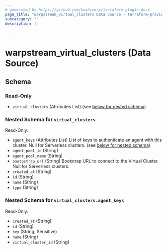 ```yaml
---
# generated by https://github.com/hashicorp/terraform-plugin-docs
page_title: "warpstream_virtual_clusters Data Source - terraform-provider-warpstream"
subcategory: ""
description: |-
  
---
```


# warpstream_virtual_clusters (Data Source)





<!-- schema generated by tfplugindocs -->
## Schema

### Read-Only

- `virtual_clusters` (Attributes List) (see [below for nested schema](#nestedatt--virtual_clusters))

<a id="nestedatt--virtual_clusters"></a>
### Nested Schema for `virtual_clusters`

Read-Only:

- `agent_keys` (Attributes List) List of keys to authenticate an agent with this cluster. Null for Serverless clusters. (see [below for nested schema](#nestedatt--virtual_clusters--agent_keys))
- `agent_pool_id` (String)
- `agent_pool_name` (String)
- `bootpstrap_url` (String) Bootstrap URL to connect to the Virtual Cluster. Null for Serverless clusters.
- `created_at` (String)
- `id` (String)
- `name` (String)
- `type` (String)

<a id="nestedatt--virtual_clusters--agent_keys"></a>
### Nested Schema for `virtual_clusters.agent_keys`

Read-Only:

- `created_at` (String)
- `id` (String)
- `key` (String, Sensitive)
- `name` (String)
- `virtual_cluster_id` (String)
